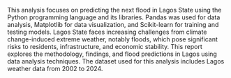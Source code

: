 This analysis focuses on predicting the next flood in Lagos State using the Python programming language and its libraries. Pandas was used for data analysis, 
Matplotlib for data visualization, and Scikit-learn for training and testing models.
Lagos State faces increasing challenges from climate change-induced extreme weather, notably floods, which pose significant risks to residents, infrastructure, and economic stability. 
This report explores the methodology, findings, and flood predictions in Lagos using data analysis techniques. The dataset used for this analysis includes Lagos weather data from 2002 to 2024.
